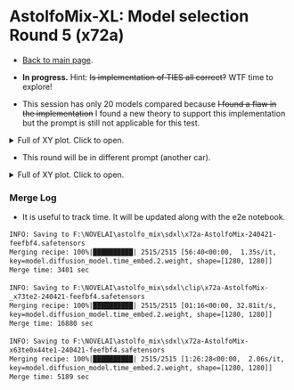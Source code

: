 # AstolfoMix-XL: Model selection Round 5 (x72a) #

- [Back to main page](../README_XL.MD#model-selection-round-5-x72a).

- **In progress.** Hint: ~~Is implementation of TIES all correct?~~ WTF time to explore!

- This session has only 20 models compared because ~~I found a flaw in the implementation~~ I found a new theory to support this implementation but the prompt is still not applicable for this test.

<details>
    <summary>Full of XY plot. Click to open.</summary>

- te0

![xyz_grid-0805-1021567025-20160-1446-3-48-20240423013109.jpg](../img/x72a/xyz_grid-0805-1021567025-20160-1446-3-48-20240423013109.jpg)

![xyz_grid-0808-1021567025-20160-1446-3-48-20240423030606.jpg](../img/x72a/xyz_grid-0808-1021567025-20160-1446-3-48-20240423030606.jpg)

- te1

![xyz_grid-0806-1021567025-20160-1446-3-48-20240423022034.jpg](../img/x72a/xyz_grid-0806-1021567025-20160-1446-3-48-20240423022034.jpg)

![xyz_grid-0809-1021567025-20160-1446-3-48-20240423072424.jpg](../img/x72a/xyz_grid-0809-1021567025-20160-1446-3-48-20240423072424.jpg)

- te2

![xyz_grid-0807-1021567025-20160-1631-3-48-20240423025926.jpg](../img/x72a/xyz_grid-0807-1021567025-20160-1631-3-48-20240423025926.jpg)

![xyz_grid-0810-1021567025-20160-1446-3-48-20240423073157.jpg](../img/x72a/xyz_grid-0810-1021567025-20160-1446-3-48-20240423073157.jpg)

</details>

- This round will be in different prompt (another car).


<details>
    <summary>Full of XY plot. Click to open.</summary>

*Model `x70` to `x73` will be groupped.*

- te0

![xyz_grid-0825-1021567030-20160-1446-3-48-20240427122249.jpg](../img/x72a/xyz_grid-0825-1021567030-20160-1446-3-48-20240427122249.jpg)

![xyz_grid-0828-1021567030-20160-1446-3-48-20240427131924.jpg](../img/x72a/xyz_grid-0828-1021567030-20160-1446-3-48-20240427131924.jpg)

![xyz_grid-0819-1021567030-20160-1446-3-48-20240427020930.jpg](../img/x72a/xyz_grid-0819-1021567030-20160-1446-3-48-20240427020930.jpg)

![xyz_grid-0822-1021567030-20160-1446-3-48-20240427100338.jpg](../img/x72a/xyz_grid-0822-1021567030-20160-1446-3-48-20240427100338.jpg)

![xyz_grid-0831-1021567030-20160-1446-3-48-20240427152638.jpg](../img/x72a/xyz_grid-0831-1021567030-20160-1446-3-48-20240427152638.jpg)

![xyz_grid-0834-1021567030-20160-1446-3-48-20240427170237.jpg](../img/x72a/xyz_grid-0834-1021567030-20160-1446-3-48-20240427170237.jpg)

![xyz_grid-0837-1021567030-18144-1446-3-48-20240427202419.jpg](../img/x72a/xyz_grid-0837-1021567030-18144-1446-3-48-20240427202419.jpg)

- te1

![xyz_grid-0826-1021567030-20160-1446-3-48-20240427122915.jpg](../img/x72a/xyz_grid-0826-1021567030-20160-1446-3-48-20240427122915.jpg)

![xyz_grid-0829-1021567030-20160-1446-3-48-20240427140310.jpg](../img/x72a/xyz_grid-0829-1021567030-20160-1446-3-48-20240427140310.jpg)

![xyz_grid-0820-1021567030-20160-1631-3-48-20240427021357.jpg](../img/x72a/xyz_grid-0820-1021567030-20160-1631-3-48-20240427021357.jpg)

![xyz_grid-0823-1021567030-20160-1446-3-48-20240427105244.jpg](../img/x72a/xyz_grid-0823-1021567030-20160-1446-3-48-20240427105244.jpg)

![xyz_grid-0832-1021567030-20160-1446-3-48-20240427153122.jpg](../img/x72a/xyz_grid-0832-1021567030-20160-1446-3-48-20240427153122.jpg)

![xyz_grid-0835-1021567030-20160-1446-3-48-20240427191944.jpg](../img/x72a/xyz_grid-0835-1021567030-20160-1446-3-48-20240427191944.jpg)

![xyz_grid-0838-1021567030-20160-1446-3-48-20240427203225.jpg](../img/x72a/xyz_grid-0838-1021567030-20160-1446-3-48-20240427203225.jpg)

- te2

![xyz_grid-0827-1021567030-20160-1446-3-48-20240427131105.jpg](../img/x72a/xyz_grid-0827-1021567030-20160-1446-3-48-20240427131105.jpg)

![xyz_grid-0830-1021567030-20160-1446-3-48-20240427140848.jpg](../img/x72a/xyz_grid-0830-1021567030-20160-1446-3-48-20240427140848.jpg)

![xyz_grid-0821-1021567030-20160-1446-3-48-20240427095955.jpg](../img/x72a/xyz_grid-0821-1021567030-20160-1446-3-48-20240427095955.jpg)

![xyz_grid-0824-1021567030-20160-1446-3-48-20240427105757.jpg](../img/x72a/xyz_grid-0824-1021567030-20160-1446-3-48-20240427105757.jpg)

![xyz_grid-0833-1021567030-20160-1446-3-48-20240427165433.jpg](../img/x72a/xyz_grid-0833-1021567030-20160-1446-3-48-20240427165433.jpg)

![xyz_grid-0836-1021567030-20160-1446-3-48-20240427192403.jpg](../img/x72a/xyz_grid-0836-1021567030-20160-1446-3-48-20240427192403.jpg)

![xyz_grid-0839-1021567030-20160-1446-3-48-20240427221953.jpg](../img/x72a/xyz_grid-0839-1021567030-20160-1446-3-48-20240427221953.jpg)

- 70 

![xyz_grid-0840-1021567030-20160-1446-3-48-20240427222620.jpg](../img/x72a/xyz_grid-0840-1021567030-20160-1446-3-48-20240427222620.jpg)

</details>


### Merge Log ###

- It is useful to track time. It will be updated along with the e2e notebook.

```log
INFO: Saving to F:\NOVELAI\astolfo_mix\sdxl\x72a-AstolfoMix-240421-feefbf4.safetensors
Merging recipe: 100%|██████████| 2515/2515 [56:40<00:00,  1.35s/it, key=model.diffusion_model.time_embed.2.weight, shape=[1280, 1280]]                                              
Merge time: 3401 sec

INFO: Saving to F:\NOVELAI\astolfo_mix\sdxl\clip\x72a-AstolfoMix-_x73te2-240421-feefbf4.safetensors
Merging recipe: 100%|██████████| 2515/2515 [01:16<00:00, 32.81it/s, key=model.diffusion_model.time_embed.2.weight, shape=[1280, 1280]]                                             
Merge time: 16880 sec

INFO: Saving to F:\NOVELAI\astolfo_mix\sdxl\x72a-AstolfoMix-x63te0x44te1-240421-feefbf4.safetensors
Merging recipe: 100%|██████████| 2515/2515 [1:26:28<00:00,  2.06s/it, key=model.diffusion_model.time_embed.2.weight, shape=[1280, 1280]]                                            
Merge time: 5189 sec
```